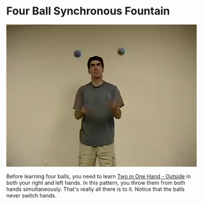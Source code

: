 # Four Ball Synchronous Fountain

![FourBallSynchronousFountain](/resources/videos/poster/foursynchronous.jpg)

Before learning four balls, you need to learn [Two in One Hand - Outside](twoinonehand-outside.md) in both your right and left hands. In this pattern, you throw them from both hands simultaneously. That's really all there is to it. Notice that the balls never switch hands.

